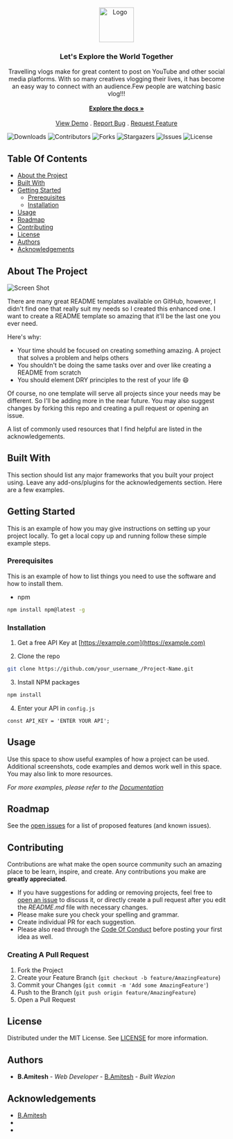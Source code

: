 <br/>
<p align="center">
  <a href="https://github.com/amitesh-183/Wezion">
    <img src="https://wezion.netlify.app/icons/logo.png" alt="Logo" width="80" height="80">
  </a>

  <h3 align="center">Let's Explore the World Together</h3>

  <p align="center">
    Travelling vlogs make for great content to post on YouTube and other social media platforms.
With so many creatives vlogging their lives, it has become an easy way to connect
with an audience.Few people are watching basic vlog!!!
    <br/>
    <br/>
    <a href="https://github.com/amitesh-183/Wezion"><strong>Explore the docs »</strong></a>
    <br/>
    <br/>
    <a href="https://github.com/amitesh-183/Wezion">View Demo</a>
    .
    <a href="https://github.com/amitesh-183/Wezion/issues">Report Bug</a>
    .
    <a href="https://github.com/amitesh-183/Wezion/issues">Request Feature</a>
  </p>
</p>

![Downloads](https://img.shields.io/github/downloads/amitesh-183/Wezion/total) ![Contributors](https://img.shields.io/github/contributors/amitesh-183/Wezion?color=dark-green) ![Forks](https://img.shields.io/github/forks/amitesh-183/Wezion?style=social) ![Stargazers](https://img.shields.io/github/stars/amitesh-183/Wezion?style=social) ![Issues](https://img.shields.io/github/issues/amitesh-183/Wezion) ![License](https://img.shields.io/github/license/amitesh-183/Wezion) 

## Table Of Contents

* [About the Project](#about-the-project)
* [Built With](#built-with)
* [Getting Started](#getting-started)
  * [Prerequisites](#prerequisites)
  * [Installation](#installation)
* [Usage](#usage)
* [Roadmap](#roadmap)
* [Contributing](#contributing)
* [License](#license)
* [Authors](#authors)
* [Acknowledgements](#acknowledgements)

## About The Project

![Screen Shot](https://wezion.netlify.app/images/Website.png)

There are many great README templates available on GitHub, however, I didn't find one that really suit my needs so I created this enhanced one. I want to create a README template so amazing that it'll be the last one you ever need.

Here's why:

* Your time should be focused on creating something amazing. A project that solves a problem and helps others
* You shouldn't be doing the same tasks over and over like creating a README from scratch
* You should element DRY principles to the rest of your life :smile:

Of course, no one template will serve all projects since your needs may be different. So I'll be adding more in the near future. You may also suggest changes by forking this repo and creating a pull request or opening an issue.

A list of commonly used resources that I find helpful are listed in the acknowledgements.

## Built With

This section should list any major frameworks that you built your project using. Leave any add-ons/plugins for the acknowledgements section. Here are a few examples.

## Getting Started

This is an example of how you may give instructions on setting up your project locally.
To get a local copy up and running follow these simple example steps.

### Prerequisites

This is an example of how to list things you need to use the software and how to install them.

* npm

```sh
npm install npm@latest -g
```

### Installation

1. Get a free API Key at [https://example.com](https://example.com)

2. Clone the repo

```sh
git clone https://github.com/your_username_/Project-Name.git
```

3. Install NPM packages

```sh
npm install
```

4. Enter your API in `config.js`

```JS
const API_KEY = 'ENTER YOUR API';
```

## Usage

Use this space to show useful examples of how a project can be used. Additional screenshots, code examples and demos work well in this space. You may also link to more resources.

_For more examples, please refer to the [Documentation](https://example.com)_

## Roadmap

See the [open issues](https://github.com/amitesh-183/Wezion/issues) for a list of proposed features (and known issues).

## Contributing

Contributions are what make the open source community such an amazing place to be learn, inspire, and create. Any contributions you make are **greatly appreciated**.
* If you have suggestions for adding or removing projects, feel free to [open an issue](https://github.com/amitesh-183/Wezion/issues/new) to discuss it, or directly create a pull request after you edit the *README.md* file with necessary changes.
* Please make sure you check your spelling and grammar.
* Create individual PR for each suggestion.
* Please also read through the [Code Of Conduct](https://github.com/amitesh-183/Wezion/blob/main/CODE_OF_CONDUCT.md) before posting your first idea as well.

### Creating A Pull Request

1. Fork the Project
2. Create your Feature Branch (`git checkout -b feature/AmazingFeature`)
3. Commit your Changes (`git commit -m 'Add some AmazingFeature'`)
4. Push to the Branch (`git push origin feature/AmazingFeature`)
5. Open a Pull Request

## License

Distributed under the MIT License. See [LICENSE](https://github.com/amitesh-183/Wezion/blob/main/LICENSE.md) for more information.

## Authors

* **B.Amitesh** - *Web Developer* - [B.Amitesh](https://github.com/amitesh-183/) - *Built Wezion*

## Acknowledgements

* [B.Amitesh](https://github.com/amitesh-183/)
* []()
* []()
